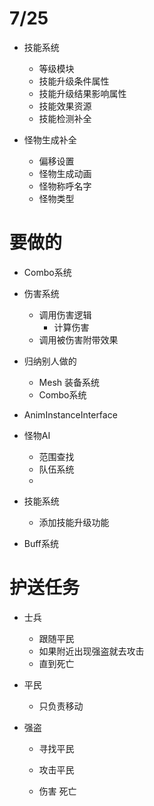 # 7/25

- 技能系统
  - 等级模块
  - 技能升级条件属性
  - 技能升级结果影响属性
  - 技能效果资源
  - 技能检测补全

- 怪物生成补全
  - 偏移设置
  - 怪物生成动画
  - 怪物称呼名字
  - 怪物类型





# 要做的
- Combo系统
- 伤害系统
  - 调用伤害逻辑
    - 计算伤害
  - 调用被伤害附带效果


- 归纳别人做的
  - Mesh 装备系统
  - Combo系统


- AnimInstanceInterface










- 怪物AI
  - 范围查找
  - 队伍系统
  -

- 技能系统
  
  - 添加技能升级功能


- Buff系统


# 护送任务
- 士兵
  - 跟随平民
  - 如果附近出现强盗就去攻击
  - 直到死亡

- 平民
  - 只负责移动
- 强盗
  - 寻找平民
  - 攻击平民

  - 伤害 死亡
